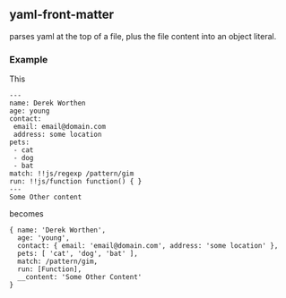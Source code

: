 ## yaml-front-matter

parses yaml at the top of a file, plus the file content into an object literal.

### Example

This 

    ---
    name: Derek Worthen
    age: young
    contact: 
     email: email@domain.com
     address: some location
    pets: 
     - cat
     - dog
     - bat
    match: !!js/regexp /pattern/gim
    run: !!js/function function() { }
    ---
    Some Other content
    
becomes

    { name: 'Derek Worthen',
      age: 'young',
      contact: { email: 'email@domain.com', address: 'some location' },
      pets: [ 'cat', 'dog', 'bat' ],
      match: /pattern/gim,
      run: [Function],
      __content: 'Some Other Content'
    }

    
    
